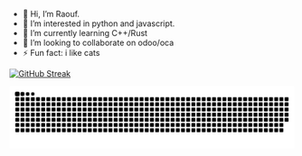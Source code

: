 - 👋 Hi, I’m Raouf.
- 👀 I’m interested in python and javascript.
- 🌱 I’m currently learning C++/Rust
- 💞️ I’m looking to collaborate on odoo/oca
- ⚡ Fun fact: i like cats

<!---
RaoufJb/RaoufJb is a ✨ special ✨ repository because its `README.md` (this file) appears on your GitHub profile.
You can click the Preview link to take a look at your changes.
--->
[![GitHub Streak](https://github-readme-streak-stats.herokuapp.com?user=RaoufJb&theme=midnight-purple&hide_total_contributions=true)](https://git.io/streak-stats)


[![GitHub Snake Light](https://raw.githubusercontent.com/sy-records/sy-records/output/github-contribution-grid-snake.svg)](https://github.com/sy-records)
